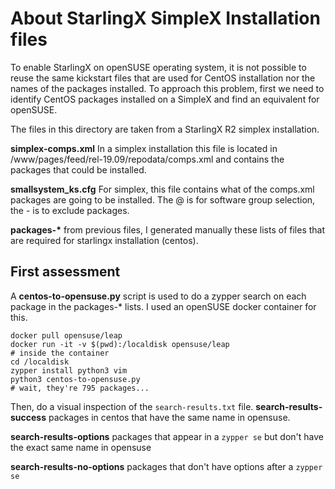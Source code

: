 # About StarlingX SimpleX Installation files

To enable StarlingX on openSUSE operating system, it is not possible to reuse the same kickstart files that are used for CentOS installation nor the names of the packages installed. To approach this problem, first we need to identify CentOS packages installed on a SimpleX and find an equivalent for openSUSE.

The files in this directory are taken from a StarlingX R2 simplex installation.

**simplex-comps.xml**
In a simplex installation this file is located in /www/pages/feed/rel-19.09/repodata/comps.xml and contains the packages that could  be installed.

**smallsystem_ks.cfg**
For simplex, this file contains what of the comps.xml packages are going to be installed. The @ is for software group selection, the - is to exclude packages.

**packages-\*** from previous files, I generated manually these lists of files that are required for starlingx installation (centos).

## First assessment

A **centos-to-opensuse.py**  script is used to do a zypper search on each package in the packages-* lists. I used an openSUSE docker container for this.

```
docker pull opensuse/leap
docker run -it -v $(pwd):/localdisk opensuse/leap
# inside the container
cd /localdisk
zypper install python3 vim
python3 centos-to-opensuse.py
# wait, they're 795 packages...
```
Then, do a visual inspection of the `search-results.txt` file.
**search-results-success** packages in centos that have the same name in opensuse.

**search-results-options** packages that appear in a `zypper se` but don't have the exact same name in opensuse

**search-results-no-options** packages that don't have options after a `zypper se`
